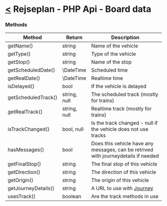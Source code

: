 [<](../../index.md) Rejseplan - PHP Api - Board data
=========================

### Methods

| Method | Return | Description |
| --- | --- | --- |
| getName() | string | Name of the vehicle |
| getType() | string | Type of the vehicle |
| getStop() | string | Name of the stop |
| getScheduledDate() | \DateTime | Scheduled time |
| getRealDate() | \DateTime | Realtime time |
| isDelayed() | bool | If the vehicle is delayed |
| getScheduledTrack() | string, null | The scheduled track (mostly for trains) |
| getRealTrack() | string, null | Realtime track (mostly for trains) |
| isTrackChanged() | bool, null | Is the track changed - null if the vehicle does not use tracks |
| hasMessages() | bool | Does this vehicle have any messages, can be retrived with journeydetails if needed |
| getFinalStop() | string | The final stop of this vehicle |
| getDirection() | string | The direction of this vehicle |
| getOrigin() | string | The origin of this vehicle |
| getJourneyDetails() | string | A URL to use with [Journey](../../Services/Journey.md) |
| usesTrack() | boolean | Are the track methods in use
